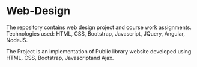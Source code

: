 # Web-Design
The repository contains web design project and course work assignments.
Technologies used: HTML, CSS, Bootstrap, Javascript, JQuery, Angular, NodeJS.

The Project is an implementation of Public library website developed using HTML, CSS, Bootstrap, Javascriptand Ajax.
